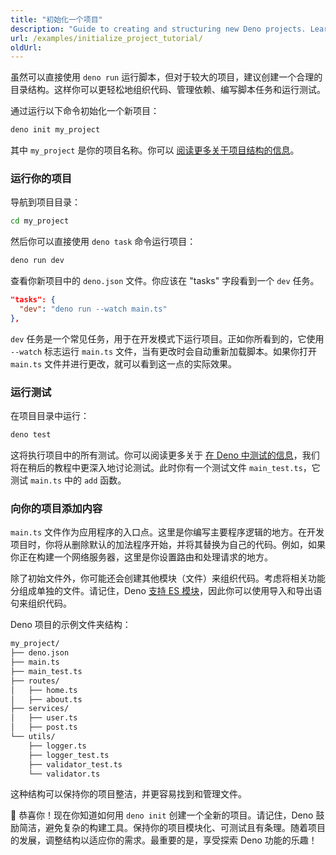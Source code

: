 ```yaml
---
title: "初始化一个项目"
description: "Guide to creating and structuring new Deno projects. Learn about starting a new project, task configuration, dependency management, and best practices for growing applications."
url: /examples/initialize_project_tutorial/
oldUrl:
---
```


虽然可以直接使用 `deno run` 运行脚本，但对于较大的项目，建议创建一个合理的目录结构。这样你可以更轻松地组织代码、管理依赖、编写脚本任务和运行测试。

通过运行以下命令初始化一个新项目：

```sh
deno init my_project
```

其中 `my_project` 是你的项目名称。你可以
[阅读更多关于项目结构的信息](/runtime/getting_started/first_project/)。

### 运行你的项目

导航到项目目录：

```sh
cd my_project
```

然后你可以直接使用 `deno task` 命令运行项目：

```sh
deno run dev
```

查看你新项目中的 `deno.json` 文件。你应该在 "tasks" 字段看到一个 `dev` 任务。

```json title="deno.json"
"tasks": {
  "dev": "deno run --watch main.ts"
},
```

`dev` 任务是一个常见任务，用于在开发模式下运行项目。正如你所看到的，它使用 `--watch` 标志运行 `main.ts` 文件，当有更改时会自动重新加载脚本。如果你打开 `main.ts` 文件并进行更改，就可以看到这一点的实际效果。

### 运行测试

在项目目录中运行：

```sh
deno test
```

这将执行项目中的所有测试。你可以阅读更多关于
[在 Deno 中测试的信息](/runtime/fundamentals/testing/)，我们将在稍后的教程中更深入地讨论测试。此时你有一个测试文件 `main_test.ts`，它测试 `main.ts` 中的 `add` 函数。

### 向你的项目添加内容

`main.ts` 文件作为应用程序的入口点。这里是你编写主要程序逻辑的地方。在开发项目时，你将从删除默认的加法程序开始，并将其替换为自己的代码。例如，如果你正在构建一个网络服务器，这里是你设置路由和处理请求的地方。

除了初始文件外，你可能还会创建其他模块（文件）来组织代码。考虑将相关功能分组成单独的文件。请记住，Deno [支持 ES 模块](/runtime/fundamentals/modules/)，因此你可以使用导入和导出语句来组织代码。

Deno 项目的示例文件夹结构：

```sh
my_project/
├── deno.json
├── main.ts
├── main_test.ts
├── routes/
│   ├── home.ts
│   ├── about.ts
├── services/
│   ├── user.ts
│   ├── post.ts
└── utils/
    ├── logger.ts
    ├── logger_test.ts
    ├── validator_test.ts
    └── validator.ts
```

这种结构可以保持你的项目整洁，并更容易找到和管理文件。

🦕 恭喜你！现在你知道如何用 `deno init` 创建一个全新的项目。请记住，Deno 鼓励简洁，避免复杂的构建工具。保持你的项目模块化、可测试且有条理。随着项目的发展，调整结构以适应你的需求。最重要的是，享受探索 Deno 功能的乐趣！
